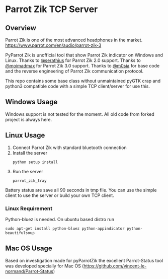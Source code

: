 Parrot Zik TCP Server
========

## Overview

Parrot Zik is one of the most advanced headphones in the market.
https://www.parrot.com/en/audio/parrot-zik-3

PyParrot Zik is unofficial tool that show Parrot Zik indicator on Windows and Linux.
Thanks to [@serathius](https://github.com/serathius) for Parrot Zik 2.0 support.
Thanks to [@moimadmax](https://github.com/moimadmax) for Parrot Zik 3.0 support.
Thanks to [@m0sia](https://github.com/m0sia/pyParrotZik) for base code and the
reverse engineering of Parrot Zik communication protocol.

This repo contains some base class without unmaintained pyGTK crap and python3
compatible code with a simple TCP client/server for use this.

## Windows Usage

Windows support is not tested for the moment. All old code from forked project
is always here.

## Linux Usage

1. Connect Parrot Zik with standard bluetooth connection
2. Install the server
   ```
   python setup install
   ```
3. Run the server
   ```
   parrot_zik_tray
   ```

Battery status are save all 90 seconds in tmp file. You can use the simple
client to use the server or build your own TCP client.

### Linux Requirement

Python-bluez is needed. On ubuntu based distro run

```
sudo apt-get install python-bluez python-appindicator python-beautifulsoup
```

## Mac OS Usage

Based on investigation made for pyParrotZik the excellent Parrot-Status tool was developed specially for Mac OS (https://github.com/vincent-le-normand/Parrot-Status)
